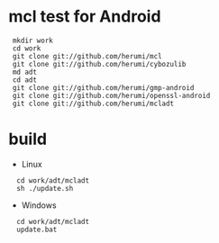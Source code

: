 
# mcl test for Android

```
 mkdir work
 cd work
 git clone git://github.com/herumi/mcl
 git clone git://github.com/herumi/cybozulib
 md adt
 cd adt
 git clone git://github.com/herumi/gmp-android
 git clone git://github.com/herumi/openssl-android
 git clone git://github.com/herumi/mcladt
```

# build

* Linux
```
  cd work/adt/mcladt
  sh ./update.sh
```

* Windows
```
  cd work/adt/mcladt
  update.bat
```

